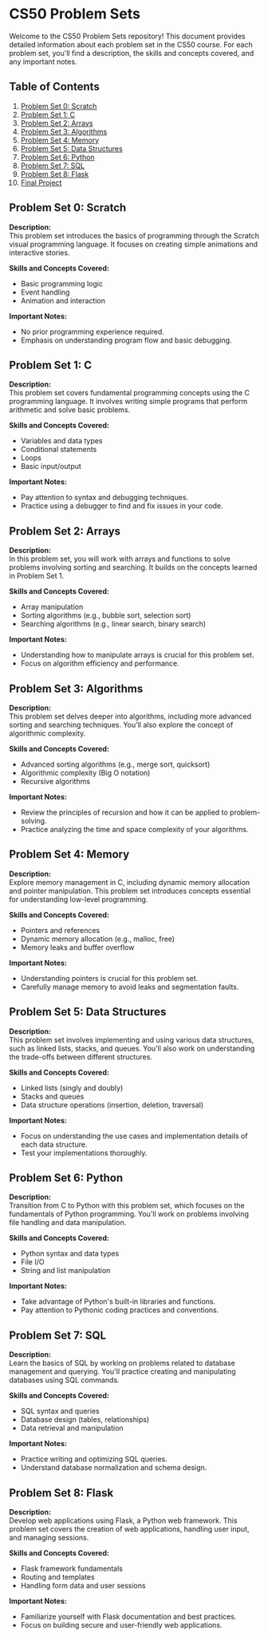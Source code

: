 # CS50 Problem Sets

Welcome to the CS50 Problem Sets repository! This document provides detailed information about each problem set in the CS50 course. For each problem set, you'll find a description, the skills and concepts covered, and any important notes.

## Table of Contents

1. [Problem Set 0: Scratch](#problem-set-0-scratch)
2. [Problem Set 1: C](#problem-set-1-c)
3. [Problem Set 2: Arrays](#problem-set-2-arrays)
4. [Problem Set 3: Algorithms](#problem-set-3-algorithms)
5. [Problem Set 4: Memory](#problem-set-4-memory)
6. [Problem Set 5: Data Structures](#problem-set-5-data-structures)
7. [Problem Set 6: Python](#problem-set-6-python)
8. [Problem Set 7: SQL](#problem-set-7-sql)
9. [Problem Set 8: Flask](#problem-set-8-flask)
10. [Final Project](#problem-set-9-final-project)

## Problem Set 0: Scratch

**Description:**  
This problem set introduces the basics of programming through the Scratch visual programming language. It focuses on creating simple animations and interactive stories.

**Skills and Concepts Covered:**  
- Basic programming logic
- Event handling
- Animation and interaction

**Important Notes:**  
- No prior programming experience required.
- Emphasis on understanding program flow and basic debugging.

## Problem Set 1: C

**Description:**  
This problem set covers fundamental programming concepts using the C programming language. It involves writing simple programs that perform arithmetic and solve basic problems.

**Skills and Concepts Covered:**  
- Variables and data types
- Conditional statements
- Loops
- Basic input/output

**Important Notes:**  
- Pay attention to syntax and debugging techniques.
- Practice using a debugger to find and fix issues in your code.

## Problem Set 2: Arrays

**Description:**  
In this problem set, you will work with arrays and functions to solve problems involving sorting and searching. It builds on the concepts learned in Problem Set 1.

**Skills and Concepts Covered:**  
- Array manipulation
- Sorting algorithms (e.g., bubble sort, selection sort)
- Searching algorithms (e.g., linear search, binary search)

**Important Notes:**  
- Understanding how to manipulate arrays is crucial for this problem set.
- Focus on algorithm efficiency and performance.

## Problem Set 3: Algorithms

**Description:**  
This problem set delves deeper into algorithms, including more advanced sorting and searching techniques. You'll also explore the concept of algorithmic complexity.

**Skills and Concepts Covered:**  
- Advanced sorting algorithms (e.g., merge sort, quicksort)
- Algorithmic complexity (Big O notation)
- Recursive algorithms

**Important Notes:**  
- Review the principles of recursion and how it can be applied to problem-solving.
- Practice analyzing the time and space complexity of your algorithms.

## Problem Set 4: Memory

**Description:**  
Explore memory management in C, including dynamic memory allocation and pointer manipulation. This problem set introduces concepts essential for understanding low-level programming.

**Skills and Concepts Covered:**  
- Pointers and references
- Dynamic memory allocation (e.g., malloc, free)
- Memory leaks and buffer overflow

**Important Notes:**  
- Understanding pointers is crucial for this problem set.
- Carefully manage memory to avoid leaks and segmentation faults.

## Problem Set 5: Data Structures

**Description:**  
This problem set involves implementing and using various data structures, such as linked lists, stacks, and queues. You'll also work on understanding the trade-offs between different structures.

**Skills and Concepts Covered:**  
- Linked lists (singly and doubly)
- Stacks and queues
- Data structure operations (insertion, deletion, traversal)

**Important Notes:**  
- Focus on understanding the use cases and implementation details of each data structure.
- Test your implementations thoroughly.

## Problem Set 6: Python

**Description:**  
Transition from C to Python with this problem set, which focuses on the fundamentals of Python programming. You'll work on problems involving file handling and data manipulation.

**Skills and Concepts Covered:**  
- Python syntax and data types
- File I/O
- String and list manipulation

**Important Notes:**  
- Take advantage of Python's built-in libraries and functions.
- Pay attention to Pythonic coding practices and conventions.

## Problem Set 7: SQL

**Description:**  
Learn the basics of SQL by working on problems related to database management and querying. You'll practice creating and manipulating databases using SQL commands.

**Skills and Concepts Covered:**  
- SQL syntax and queries
- Database design (tables, relationships)
- Data retrieval and manipulation

**Important Notes:**  
- Practice writing and optimizing SQL queries.
- Understand database normalization and schema design.

## Problem Set 8: Flask

**Description:**  
Develop web applications using Flask, a Python web framework. This problem set covers the creation of web applications, handling user input, and managing sessions.

**Skills and Concepts Covered:**  
- Flask framework fundamentals
- Routing and templates
- Handling form data and user sessions

**Important Notes:**  
- Familiarize yourself with Flask documentation and best practices.
- Focus on building secure and user-friendly web applications.
